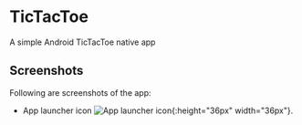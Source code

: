 # TicTacToe
A simple Android TicTacToe native app

## Screenshots
Following are screenshots of the app:

- App launcher icon
![App launcher icon](http://imgur.com/r8hWZyo.png){:height="36px" width="36px"}.
